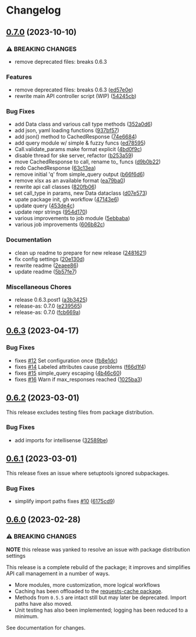 # Changelog

## [0.7.0](https://github.com/engisalor/sketch-grammar-explorer/compare/v0.6.3...v0.7.0) (2023-10-10)


### ⚠ BREAKING CHANGES

* remove deprecated files: breaks 0.6.3

### Features

* remove deprecated files: breaks 0.6.3 ([ed57e0e](https://github.com/engisalor/sketch-grammar-explorer/commit/ed57e0e353aa2baa26d1bd1025fbbfd1391fea54))
* rewrite main API controller script (WIP) ([54245cb](https://github.com/engisalor/sketch-grammar-explorer/commit/54245cb837660aeedf511fbd0493c593aaa9e15e))


### Bug Fixes

* add Data class and various call type methods ([352a0d6](https://github.com/engisalor/sketch-grammar-explorer/commit/352a0d63fc75f11b152f7a5f4edf6c040fcb3ca7))
* add json, yaml loading functions ([937bf57](https://github.com/engisalor/sketch-grammar-explorer/commit/937bf573058437ce40479bb19a2b3f23e16dd9cf))
* add json() method to CachedResponse ([74e6684](https://github.com/engisalor/sketch-grammar-explorer/commit/74e668461740008d4a38b0fb1a6395f8bf90e9c2))
* add query module w/ simple & fuzzy funcs ([ed78595](https://github.com/engisalor/sketch-grammar-explorer/commit/ed78595cc538e90ea338a4db4577403a305b3a74))
* Call.validate_params make format explicit ([4bd0f9c](https://github.com/engisalor/sketch-grammar-explorer/commit/4bd0f9c48ab5010e3c3402cce2f20ac5d00a4fc1))
* disable thread for ske server, refactor ([b253a59](https://github.com/engisalor/sketch-grammar-explorer/commit/b253a598e0bc231917d54aac1c83fed94213cb85))
* move CachedResponse to call, rename to_ funcs ([d9b0b22](https://github.com/engisalor/sketch-grammar-explorer/commit/d9b0b2273a8d2071e542c2807fe5d793444414e0))
* redo CachedResponse ([63c13ea](https://github.com/engisalor/sketch-grammar-explorer/commit/63c13ea570aad81fdbfec40cbff96890db3c61f5))
* remove initial 'q' from simple_query output ([b66f6d6](https://github.com/engisalor/sketch-grammar-explorer/commit/b66f6d6828e4a01fa5558c7531737876da64b8cd))
* remove xlsx as an available format ([ea79ba0](https://github.com/engisalor/sketch-grammar-explorer/commit/ea79ba03371578317aec96f6efc96f5fc1fb3810))
* rewrite api call classes ([820fb06](https://github.com/engisalor/sketch-grammar-explorer/commit/820fb0643552e0361ed7536175dfa472cbe9f2ba))
* set call_type in params, new Data dataclass ([d07e573](https://github.com/engisalor/sketch-grammar-explorer/commit/d07e573d8830829b6a0f5951e48a664fdbd4e2c9))
* upate package init, gh workflow ([47143e6](https://github.com/engisalor/sketch-grammar-explorer/commit/47143e652dd701d9034711318c7aeca048b129ad))
* update query ([453de4c](https://github.com/engisalor/sketch-grammar-explorer/commit/453de4c6ebcf98561e346c515105bbc6a65c949d))
* update repr strings ([954d170](https://github.com/engisalor/sketch-grammar-explorer/commit/954d170b78ecfd4ac1ee6cc1c90167f5bc18e8bf))
* various improvements to job module ([5ebbaba](https://github.com/engisalor/sketch-grammar-explorer/commit/5ebbaba7924942a332c4f7868321860e7dcc21c0))
* various job improvements ([606b82c](https://github.com/engisalor/sketch-grammar-explorer/commit/606b82c62ac8893c647be66f5ccef2d9fa0b6e79))


### Documentation

* clean up readme to prepare for new release ([2481621](https://github.com/engisalor/sketch-grammar-explorer/commit/2481621c1562893e11beb0c8c09fee61e916f1b0))
* fix config settings ([20e130d](https://github.com/engisalor/sketch-grammar-explorer/commit/20e130d4cd3bfe1842ffc4f71766bfa76ccf6268))
* rewrite readme ([2eaee86](https://github.com/engisalor/sketch-grammar-explorer/commit/2eaee86add34676e6739de93a81b54f7b4b9ca07))
* update readme ([5b57fe7](https://github.com/engisalor/sketch-grammar-explorer/commit/5b57fe774f5cd2468bf0a2ecf1210d42566a6c87))


### Miscellaneous Chores

* release 0.6.3.post1 ([a3b3425](https://github.com/engisalor/sketch-grammar-explorer/commit/a3b342508babcc5e2fc87932f99eb4140dbd0800))
* release-as: 0.7.0 ([e239565](https://github.com/engisalor/sketch-grammar-explorer/commit/e239565129a0a10f410a80f7b6ed385e6ad4a336))
* release-as: 0.7.0 ([fcb669a](https://github.com/engisalor/sketch-grammar-explorer/commit/fcb669af459192c94c07957ae2d7f0b29695aaa9))

## [0.6.3](https://github.com/engisalor/sketch-grammar-explorer/compare/v0.6.2...v0.6.3) (2023-04-17)


### Bug Fixes

* fixes [#12](https://github.com/engisalor/sketch-grammar-explorer/issues/12) Set configuration once ([fb8e1dc](https://github.com/engisalor/sketch-grammar-explorer/commit/fb8e1dc5d0b4fdd48f8af438808b7b303c803f67))
* fixes [#14](https://github.com/engisalor/sketch-grammar-explorer/issues/14) Labeled attributes cause problems ([f66d1f4](https://github.com/engisalor/sketch-grammar-explorer/commit/f66d1f4f429e520cb071db9b0d6c93a84ee708b6))
* fixes [#15](https://github.com/engisalor/sketch-grammar-explorer/issues/15) simple_query escaping ([4b46c60](https://github.com/engisalor/sketch-grammar-explorer/commit/4b46c608d9ad36e313b03404a8c7146490673cde))
* fixes [#16](https://github.com/engisalor/sketch-grammar-explorer/issues/16) Warn if max_responses reached ([1025ba3](https://github.com/engisalor/sketch-grammar-explorer/commit/1025ba31441f72909d8d2f430adb9d4cc3a299dc))

## [0.6.2](https://github.com/engisalor/sketch-grammar-explorer/compare/v0.6.1...v0.6.2) (2023-03-01)

This release excludes testing files from package distribution.

### Bug Fixes

* add imports for intellisense ([32589be](https://github.com/engisalor/sketch-grammar-explorer/commit/32589be4fccde146a7f5db4c76a337f705ed4ead))

## [0.6.1](https://github.com/engisalor/sketch-grammar-explorer/compare/v0.6.0...v0.6.1) (2023-03-01)

This release fixes an issue where setuptools ignored subpackages.

### Bug Fixes

* simplify import paths fixes [#10](https://github.com/engisalor/sketch-grammar-explorer/issues/10) ([6175cd9](https://github.com/engisalor/sketch-grammar-explorer/commit/6175cd980e5c864ef8db23528483f277ed688f4e))

## [0.6.0](https://github.com/engisalor/sketch-grammar-explorer/compare/v0.5.5...v0.6.0) (2023-02-28)

### ⚠ BREAKING CHANGES

**NOTE** this release was yanked to resolve an issue with package distribution settings

This release is a complete rebuild of the package; it improves and simplifies API call management in a number of ways. 

- More modules, more customization, more logical workflows
- Caching has been offloaded to the [requests-cache package](https://github.com/requests-cache/requests-cache). 
- Methods from `0.5.5` are intact still but may later be deprecated. Import paths have also moved. 
- Unit testing has also been implemented; logging has been reduced to a minimum.

See documentation for changes.
